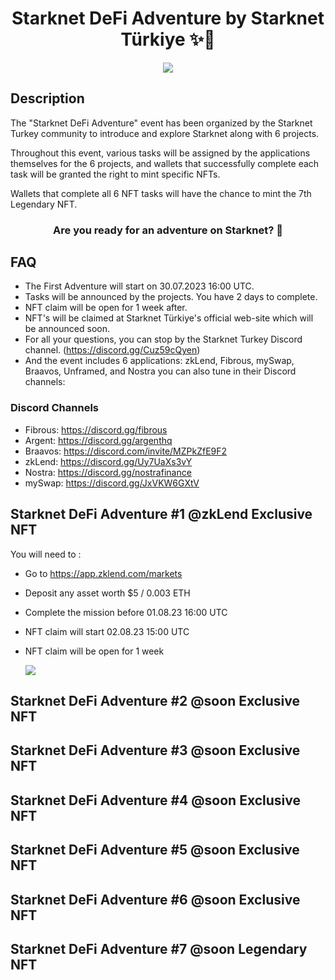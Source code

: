 <div align="center">
<!-- Remember: Keep a span between the HTML tag and the markdown tag.  -->

  <h1>Starknet DeFi Adventure by Starknet Türkiye ✨🐺 </h1>
  <img src="https://i.ibb.co/KXXdPL0/starknet-Turkiye-logo.png">
</div>

## Description


The "Starknet DeFi Adventure" event has been organized by the Starknet Turkey community to introduce and explore Starknet along with 6 projects.

Throughout this event, various tasks will be assigned by the applications themselves for the 6 projects, and wallets that successfully complete each task will be granted the right to mint specific NFTs.

Wallets that complete all 6 NFT tasks will have the chance to mint the 7th Legendary NFT.

<div align="center">
  <h3> Are you ready for an adventure on Starknet? 👀 </h3>
</div>

## FAQ

- The First Adventure will start on 30.07.2023 16:00 UTC.
- Tasks will be announced by the projects. You have 2 days to complete.
- NFT claim will be open for 1 week after.
- NFT's will be claimed at Starknet Türkiye's official web-site which will be announced soon.
- For all your questions, you can stop by the Starknet Turkey Discord channel. (https://discord.gg/Cuz59cQyen)
- And the event includes 6 applications: zkLend, Fibrous, mySwap, Braavos, Unframed, and Nostra you can also tune in their Discord channels:

### Discord Channels
  
- Fibrous: https://discord.gg/fibrous
- Argent: https://discord.gg/argenthq
- Braavos: https://discord.com/invite/MZPkZfE9F2
- zkLend: https://discord.gg/Uy7UaXs3vY
- Nostra: https://discord.gg/nostrafinance
- mySwap: https://discord.gg/JxVKW6GXtV

## Starknet DeFi Adventure #1 @zkLend Exclusive NFT
You will need to :   

- Go to https://app.zklend.com/markets 
- Deposit any asset worth $5 / 0.003 ETH
- Complete the mission before 01.08.23 16:00 UTC
- NFT claim will start 02.08.23 15:00 UTC 
- NFT claim will be open for 1 week

  <img src="https://github.com/TobbyKitty/Starknet-DeFi-Adventure/blob/main/1.jpg?raw=true">

## Starknet DeFi Adventure #2 @soon Exclusive NFT
## Starknet DeFi Adventure #3 @soon Exclusive NFT
## Starknet DeFi Adventure #4 @soon Exclusive NFT
## Starknet DeFi Adventure #5 @soon Exclusive NFT
## Starknet DeFi Adventure #6 @soon Exclusive NFT
## Starknet DeFi Adventure #7 @soon Legendary NFT
  

